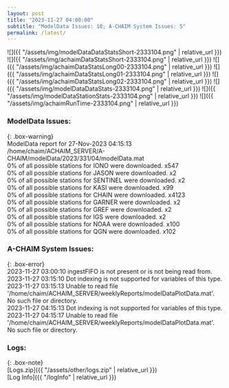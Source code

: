 ```yaml
---
layout: post
title: "2023-11-27 04:00:00"
subtitle: "ModelData Issues: 10; A-CHAIM System Issues: 5"
permalink: /latest/
---
```


![]({{ "/assets/img/modelDataDataStatsShort-2333104.png" | relative_url }})
![]({{ "/assets/img/achaimDataStatsShort-2333104.png" | relative_url }})
![]({{ "/assets/img/achaimDataStatsLong00-2333104.png" | relative_url }})
![]({{ "/assets/img/achaimDataStatsLong01-2333104.png" | relative_url }})
![]({{ "/assets/img/achaimDataStatsLong02-2333104.png" | relative_url }})
![]({{ "/assets/img/modelDataDataStats-2333104.png" | relative_url }})
![]({{ "/assets/img/modelDataStationStats-2333104.png" | relative_url }})
![]({{ "/assets/img/achaimRunTime-2333104.png" | relative_url }})


### ModelData Issues:  
  
{: .box-warning}  
 ModelData report for 27-Nov-2023 04:15:13   
 /home/chaim/ACHAIM_SERVER/A-CHAIM/modelData/2023/331/04/modelData.mat   
 0% of all possible stations for IONO were downloaded. x547   
 0% of all possible stations for JASON were downloaded. x2   
 0% of all possible stations for SENTINEL were downloaded. x2   
 0% of all possible stations for KASI were downloaded. x99   
 0% of all possible stations for CHAIN were downloaded. x4123   
 0% of all possible stations for GARNER were downloaded. x2   
 0% of all possible stations for GREF were downloaded. x2   
 0% of all possible stations for IGS were downloaded. x2   
 0% of all possible stations for NOAA were downloaded. x100   
 0% of all possible stations for QGN were downloaded. x102   
  
### A-CHAIM System Issues:  
  
{: .box-error}  
2023-11-27 03:00:10 ingestFIFO is not present or is not being read from.  
2023-11-27 03:15:10 Dot indexing is not supported for variables of this type.  
2023-11-27 03:15:13 Unable to read file '/home/chaim/ACHAIM_SERVER/weeklyReports/modelDataPlotData.mat'. No such file or directory.  
2023-11-27 04:15:13 Dot indexing is not supported for variables of this type.  
2023-11-27 04:15:17 Unable to read file '/home/chaim/ACHAIM_SERVER/weeklyReports/modelDataPlotData.mat'. No such file or directory.  

### Logs:  
  
{: .box-note}  
[Logs.zip]({{ "/assets/other/logs.zip" | relative_url }})  
[Log Info]({{ "/logInfo" | relative_url }})  
